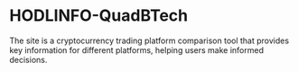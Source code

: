 # HODLINFO-QuadBTech
The site is a cryptocurrency trading platform comparison tool that provides key information for different platforms, helping users make informed decisions.
